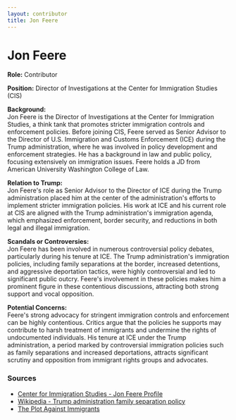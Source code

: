 ```yaml
---
layout: contributor
title: Jon Feere
---
```


# Jon Feere

**Role:** Contributor

**Position:** Director of Investigations at the Center for Immigration Studies (CIS)

**Background:**  
Jon Feere is the Director of Investigations at the Center for Immigration Studies, a think tank that promotes stricter immigration controls and enforcement policies. Before joining CIS, Feere served as Senior Advisor to the Director of U.S. Immigration and Customs Enforcement (ICE) during the Trump administration, where he was involved in policy development and enforcement strategies. He has a background in law and public policy, focusing extensively on immigration issues. Feere holds a JD from American University Washington College of Law.

**Relation to Trump:**  
Jon Feere's role as Senior Advisor to the Director of ICE during the Trump administration placed him at the center of the administration's efforts to implement stricter immigration policies. His work at ICE and his current role at CIS are aligned with the Trump administration's immigration agenda, which emphasized enforcement, border security, and reductions in both legal and illegal immigration.

**Scandals or Controversies:**  
Jon Feere has been involved in numerous controversial policy debates, particularly during his tenure at ICE. The Trump administration's immigration policies, including family separations at the border, increased detentions, and aggressive deportation tactics, were highly controversial and led to significant public outcry. Feere's involvement in these policies makes him a prominent figure in these contentious discussions, attracting both strong support and vocal opposition.

**Potential Concerns:**  
Feere's strong advocacy for stringent immigration controls and enforcement can be highly contentious. Critics argue that the policies he supports may contribute to harsh treatment of immigrants and undermine the rights of undocumented individuals. His tenure at ICE under the Trump administration, a period marked by controversial immigration policies such as family separations and increased deportations, attracts significant scrutiny and opposition from immigrant rights groups and advocates.

### Sources
- [Center for Immigration Studies - Jon Feere Profile](https://cis.org/Feere)
- [Wikipedia - Trump administration family separation policy](https://en.wikipedia.org/wiki/Trump_administration_family_separation_policy)
- [The Plot Against Immigrants](https://plotagainstimmigrants.com/network/jon-feere/)
